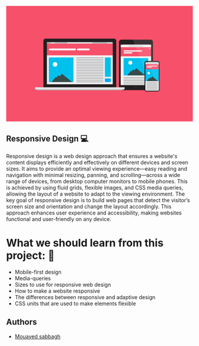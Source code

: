 ![Alt Text](images/cover-responsive.png)
## Responsive Design 💻
Responsive design is a web design approach that ensures a website's content displays efficiently and effectively on different devices and screen sizes. It aims to provide an optimal viewing experience—easy reading and navigation with minimal resizing, panning, and scrolling—across a wide range of devices, from desktop computer monitors to mobile phones. This is achieved by using fluid grids, flexible images, and CSS media queries, allowing the layout of a website to adapt to the viewing environment. The key goal of responsive design is to build web pages that detect the visitor’s screen size and orientation and change the layout accordingly. This approach enhances user experience and accessibility, making websites functional and user-friendly on any device.

# What we should learn from this project: 📑
- Mobile-first design
- Media-queries
- Sizes to use for responsive web design
- How to make a website responsive
- The differences between responsive and adaptive design
- CSS units that are used to make elements flexible
## Authors
- [Mouayed sabbagh](https://github.com/MOUAYEDSB)